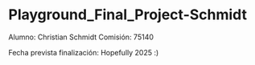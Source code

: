 # Playground_Final_Project-Schmidt

Alumno: Christian Schmidt
Comisión: 75140

Fecha prevista finalización: Hopefully 2025 :)

